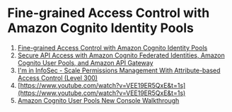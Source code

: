 # Fine-grained Access Control with Amazon Cognito Identity Pools
1. [Fine-grained Access Control with Amazon Cognito Identity Pools](https://www.youtube.com/watch?v=tAUmz94O2Qo&t=356s)
2. [Secure API Access with Amazon Cognito Federated Identities, Amazon Cognito User Pools, and Amazon API Gateway](https://aws.amazon.com/blogs/compute/secure-api-access-with-amazon-cognito-federated-identities-amazon-cognito-user-pools-and-amazon-api-gateway/)
3. [I'm in InfoSec - Scale Permissions Management With Attribute-based Access Control (Level 300)
](https://www.youtube.com/watch?v=J_XQ8cBWm1M&t=933s)
4. [https://www.youtube.com/watch?v=VEE19ER5QxE&t=1s](https://www.youtube.com/watch?v=VEE19ER5QxE&t=1s)
5. [Amazon Cognito User Pools New Console Walkthrough](https://www.youtube.com/watch?v=WgvVxKf2CFc&t=61s)

